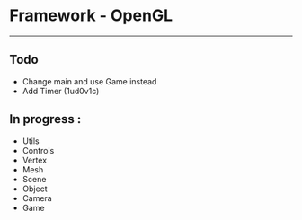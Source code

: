 # Framework - OpenGL

---

## Todo 

- Change main and use Game instead
- Add Timer (1ud0v1c)

## In progress :

- Utils
- Controls
- Vertex
- Mesh
- Scene
- Object
- Camera
- Game
 

